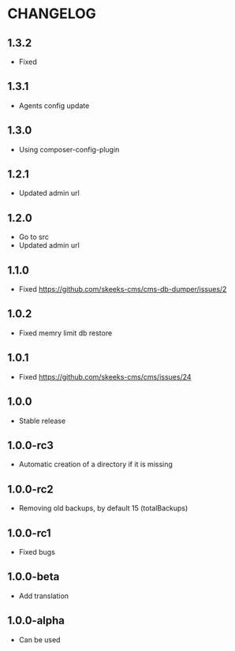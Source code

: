 CHANGELOG
==============

1.3.2
-----------------
  * Fixed

1.3.1
-----------------
  * Agents config update

1.3.0
-----------------
  * Using composer-config-plugin

1.2.1
-----------------
  * Updated admin url

1.2.0
-----------------
  * Go to src
  * Updated admin url

1.1.0
-----------------
  * Fixed https://github.com/skeeks-cms/cms-db-dumper/issues/2

1.0.2
-----------------
  * Fixed memry limit db restore

1.0.1
-----------------
  * Fixed https://github.com/skeeks-cms/cms/issues/24

1.0.0
-----------------
  * Stable release

1.0.0-rc3
-----------------
  * Automatic creation of a directory if it is missing

1.0.0-rc2
-----------------
  * Removing old backups, by default 15 (totalBackups)

1.0.0-rc1
-----------------
  * Fixed bugs

1.0.0-beta
-----------------
  * Add translation

1.0.0-alpha
-----------------
  * Can be used
